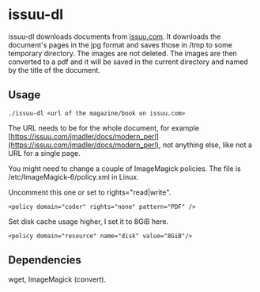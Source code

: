# issuu-dl

issuu-dl downloads documents from [issuu.com](https://issuu.com). It downloads
the document's pages in the jpg format and saves those in /tmp to some temporary
directory. The images are not deleted. The images are then converted to a pdf
and it will be saved in the current directory and named by the title of the
document.

## Usage

```
./issuu-dl <url of the magazine/book on issuu.com>
```

The URL needs to be for the whole document, for example
[https://issuu.com/jmadler/docs/modern_perl](https://issuu.com/jmadler/docs/modern_perl),
not anything else, like not a URL for a single page.

You might need to change a couple of ImageMagick policies. The file is
/etc/ImageMagick-6/policy.xml in Linux.

Uncomment this one or set to rights="read|write".

```
<policy domain="coder" rights="none" pattern="PDF" />
```

Set disk cache usage higher, I set it to 8GiB here.

```
<policy domain="resource" name="disk" value="8GiB"/>
```

## Dependencies

wget, ImageMagick (convert).
